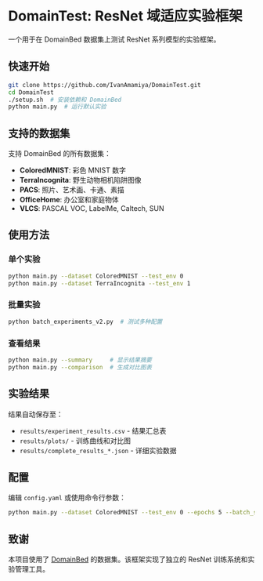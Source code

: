 # DomainTest: ResNet 域适应实验框架

一个用于在 DomainBed 数据集上测试 ResNet 系列模型的实验框架。

## 快速开始

```bash
git clone https://github.com/IvanAmamiya/DomainTest.git
cd DomainTest
./setup.sh  # 安装依赖和 DomainBed
python main.py  # 运行默认实验
```

## 支持的数据集

支持 DomainBed 的所有数据集：
- **ColoredMNIST**: 彩色 MNIST 数字
- **TerraIncognita**: 野生动物相机陷阱图像
- **PACS**: 照片、艺术画、卡通、素描
- **OfficeHome**: 办公室和家庭物体
- **VLCS**: PASCAL VOC, LabelMe, Caltech, SUN

## 使用方法

### 单个实验
```bash
python main.py --dataset ColoredMNIST --test_env 0
python main.py --dataset TerraIncognita --test_env 1
```

### 批量实验
```bash
python batch_experiments_v2.py  # 测试多种配置
```

### 查看结果
```bash
python main.py --summary     # 显示结果摘要
python main.py --comparison  # 生成对比图表
```

## 实验结果

结果自动保存至：
- `results/experiment_results.csv` - 结果汇总表
- `results/plots/` - 训练曲线和对比图
- `results/complete_results_*.json` - 详细实验数据

## 配置

编辑 `config.yaml` 或使用命令行参数：

```bash
python main.py --dataset ColoredMNIST --test_env 0 --epochs 5 --batch_size 32
```

## 致谢

本项目使用了 [DomainBed](https://github.com/facebookresearch/DomainBed) 的数据集。该框架实现了独立的 ResNet 训练系统和实验管理工具。

